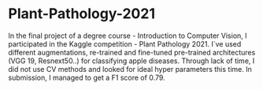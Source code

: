 # Plant-Pathology-2021
In the final project of a degree course - Introduction to Computer Vision, I participated in the Kaggle competition - Plant Pathology 2021.
I`ve used different augmentations, re-trained and fine-tuned pre-trained architectures (VGG 19, Resnext50..) for classifying apple diseases.
Through lack of time, I did not use CV methods and looked for ideal hyper parameters this time. In submission, I managed to get a F1 score of 0.79. 
